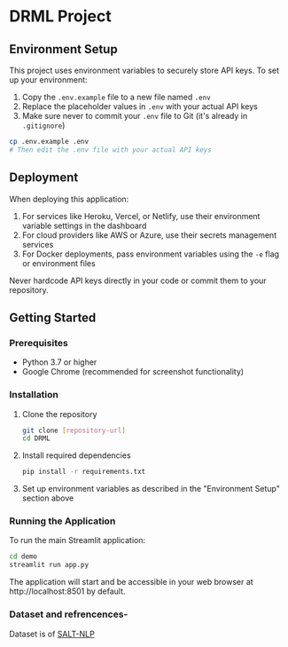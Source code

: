 # DRML Project

## Environment Setup

This project uses environment variables to securely store API keys. To set up your environment:

1. Copy the `.env.example` file to a new file named `.env`
2. Replace the placeholder values in `.env` with your actual API keys
3. Make sure never to commit your `.env` file to Git (it's already in `.gitignore`)

```bash
cp .env.example .env
# Then edit the .env file with your actual API keys
```

## Deployment

When deploying this application:

1. For services like Heroku, Vercel, or Netlify, use their environment variable settings in the dashboard
2. For cloud providers like AWS or Azure, use their secrets management services
3. For Docker deployments, pass environment variables using the `-e` flag or environment files

Never hardcode API keys directly in your code or commit them to your repository. 

## Getting Started

### Prerequisites

- Python 3.7 or higher
- Google Chrome (recommended for screenshot functionality)

### Installation

1. Clone the repository
   ```bash
   git clone [repository-url]
   cd DRML
   ```

2. Install required dependencies
   ```bash
   pip install -r requirements.txt
   ```

3. Set up environment variables as described in the "Environment Setup" section above

### Running the Application

To run the main Streamlit application:
```bash
cd demo
streamlit run app.py
```

The application will start and be accessible in your web browser at http://localhost:8501 by default. 


### Dataset and refrencences- 

Dataset is of [SALT-NLP](https://huggingface.co/datasets/SALT-NLP/Sketch2Code)